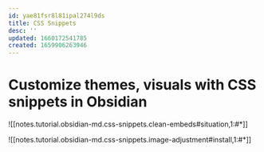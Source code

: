 ```yaml
---
id: yae81fsr8l81ipal274l9ds
title: CSS Snippets
desc: ''
updated: 1660172541785
created: 1659906263946
---
```

# Customize themes, visuals with CSS snippets in Obsidian

![[notes.tutorial.obsidian-md.css-snippets.clean-embeds#situation,1:#*]]

![[notes.tutorial.obsidian-md.css-snippets.image-adjustment#install,1:#*]]